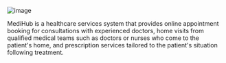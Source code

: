 ![image](https://github.com/user-attachments/assets/8d3bb073-558e-49db-996a-6c10d7742275)




MediHub is a healthcare services system that provides online appointment booking for consultations with experienced doctors, home visits from qualified medical teams such as doctors or nurses who come to the patient's home, and prescription services tailored to the patient's situation following treatment.


